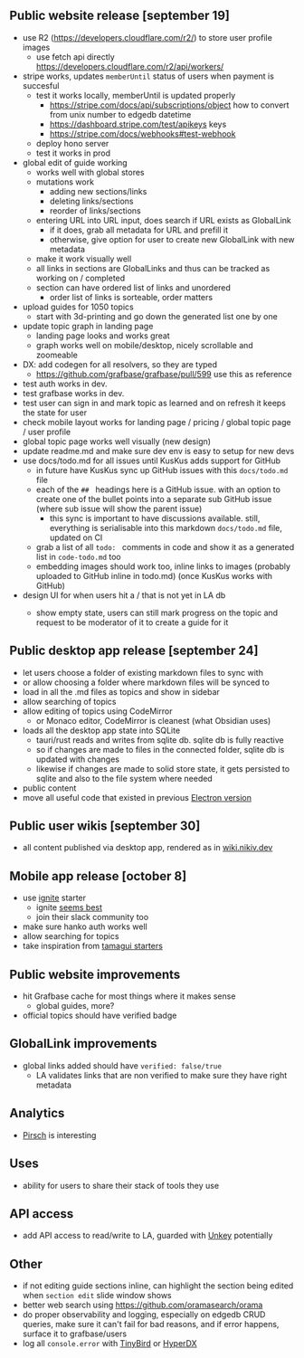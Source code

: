 ## Public website release [september 19]

- use R2 (https://developers.cloudflare.com/r2/) to store user profile images
  - use fetch api directly https://developers.cloudflare.com/r2/api/workers/
- stripe works, updates `memberUntil` status of users when payment is succesful
  - test it works locally, memberUntil is updated properly
    - https://stripe.com/docs/api/subscriptions/object how to convert from unix number to edgedb datetime
    - https://dashboard.stripe.com/test/apikeys keys
    - https://stripe.com/docs/webhooks#test-webhook
  - deploy hono server
  - test it works in prod
- global edit of guide working
  - works well with global stores
  - mutations work
    - adding new sections/links
    - deleting links/sections
    - reorder of links/sections
  - entering URL into URL input, does search if URL exists as GlobalLink
    - if it does, grab all metadata for URL and prefill it
    - otherwise, give option for user to create new GlobalLink with new metadata
  - make it work visually well
  - all links in sections are GlobalLinks and thus can be tracked as working on / completed
  - section can have ordered list of links and unordered
    - order list of links is sorteable, order matters
- upload guides for 1050 topics
  - start with 3d-printing and go down the generated list one by one
- update topic graph in landing page
  - landing page looks and works great
  - graph works well on mobile/desktop, nicely scrollable and zoomeable
- DX: add codegen for all resolvers, so they are typed
  - https://github.com/grafbase/grafbase/pull/599 use this as reference
- test auth works in dev.
- test grafbase works in dev.
- test user can sign in and mark topic as learned and on refresh it keeps the state for user
- check mobile layout works for landing page / pricing / global topic page / user profile
- global topic page works well visually (new design)
- update readme.md and make sure dev env is easy to setup for new devs
- use docs/todo.md for all issues until KusKus adds support for GitHub
  - in future have KusKus sync up GitHub issues with this `docs/todo.md` file
  - each of the `## ` headings here is a GitHub issue. with an option to create one of the bullet points into a separate sub GitHub issue (where sub issue will show the parent issue)
    - this sync is important to have discussions available. still, everything is serialisable into this markdown `docs/todo.md` file, updated on CI
  - grab a list of all `todo: ` comments in code and show it as a generated list in `code-todo.md` too
  - embedding images should work too, inline links to images (probably uploaded to GitHub inline in todo.md) (once KusKus works with GitHub)
- design UI for when users hit a /<topic> that is not yet in LA db
  - show empty state, users can still mark progress on the topic and request to be moderator of it to create a guide for it

## Public desktop app release [september 24]

- let users choose a folder of existing markdown files to sync with
- or allow choosing a folder where markdown files will be synced to
- load in all the .md files as topics and show in sidebar
- allow searching of topics
- allow editing of topics using CodeMirror
  - or Monaco editor, CodeMirror is cleanest (what Obsidian uses)
- loads all the desktop app state into SQLite
  - tauri/rust reads and writes from sqlite db. sqlite db is fully reactive
  - so if changes are made to files in the connected folder, sqlite db is updated with changes
  - likewise if changes are made to solid store state, it gets persisted to sqlite and also to the file system where needed
- public content
- move all useful code that existed in previous [Electron version](https://github.com/learn-anything/electron-version)

## Public user wikis [september 30]

- all content published via desktop app, rendered as in [wiki.nikiv.dev](https://wiki.nikiv.dev)

## Mobile app release [october 8]

- use [ignite](https://github.com/infinitered/ignite) starter
  - ignite [seems best](https://www.youtube.com/watch?v=KOSvDlFyg20)
  - join their slack community too
- make sure hanko auth works well
- allow searching for topics
- take inspiration from [tamagui starters](https://github.com/tamagui/tamagui/tree/master/starters)

## Public website improvements

- hit Grafbase cache for most things where it makes sense
  - global guides, more?
- official topics should have verified badge

## GlobalLink improvements

- global links added should have `verified: false/true`
  - LA validates links that are non verified to make sure they have right metadata

## Analytics

- [Pirsch](https://github.com/pirsch-analytics/pirsch) is interesting

## Uses

- ability for users to share their stack of tools they use

## API access

- add API access to read/write to LA, guarded with [Unkey](https://github.com/unkeyed/unkey) potentially

## Other

- if not editing guide sections inline, can highlight the section being edited when `section edit` slide window shows
- better web search using https://github.com/oramasearch/orama
- do proper observability and logging, especially on edgedb CRUD queries, make sure it can't fail for bad reasons, and if error happens, surface it to grafbase/users
- log all `console.error` with [TinyBird](https://www.tinybird.co) or [HyperDX](https://github.com/hyperdxio/hyperdx)
